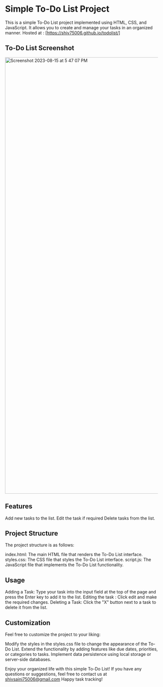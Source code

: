 # Simple To-Do List Project
This is a simple To-Do List project implemented using HTML, CSS, and JavaScript. It allows you to create and manage your tasks in an organized manner.
Hosted at : [https://shiv75006.github.io/todolist/]

## To-Do List Screenshot
<img width="1434" alt="Screenshot 2023-08-15 at 5 47 07 PM" src="https://github.com/shiv75006/todolist/assets/94912395/50885773-8f2d-4fd0-ad56-b5422000ce8d">

## Features
Add new tasks to the list.
Edit the task if required
Delete tasks from the list.


## Project Structure
The project structure is as follows:

index.html: The main HTML file that renders the To-Do List interface.
styles.css: The CSS file that styles the To-Do List interface.
script.js: The JavaScript file that implements the To-Do List functionality.

## Usage
Adding a Task: Type your task into the input field at the top of the page and press the Enter key to add it to the list.
Editing the task : Click edit and make the required changes.
Deleting a Task: Click the "X" button next to a task to delete it from the list.

## Customization
Feel free to customize the project to your liking:

Modify the styles in the styles.css file to change the appearance of the To-Do List.
Extend the functionality by adding features like due dates, priorities, or categories to tasks.
Implement data persistence using local storage or server-side databases.


Enjoy your organized life with this simple To-Do List! If you have any questions or suggestions, feel free to contact us at shivsaini75006@gmail.com Happy task tracking!




